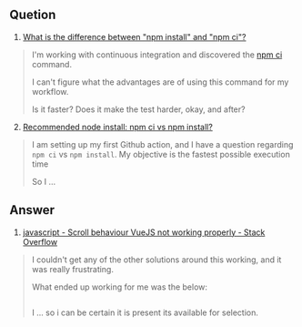 ## Quetion

1. [What is the difference between "npm install" and "npm ci"?](https://stackoverflow.com/questions/52499617/what-is-the-difference-between-npm-install-and-npm-ci)

> I'm working with continuous integration and discovered the [npm ci](https://docs.npmjs.com/cli/ci) command.
>
> I can't figure what the advantages are of using this command for my workflow.
>
> Is it faster? Does it make the test harder, okay, and after?

2. [Recommended node install: npm ci vs npm install?](https://github.community/t/recommended-node-install-npm-ci-vs-npm-install/17029)

> I am setting up my first Github action, and I have a question regarding `npm ci` vs `npm install`. My objective is the fastest possible execution time
>
> So I …



## Answer

1. [javascript - Scroll behaviour VueJS not working properly - Stack Overflow](https://stackoverflow.com/a/57212324/16654657)

> I couldn't get any of the other solutions around this working, and it was really frustrating.
>
> What ended up working for me was the below:
>
> ```
> 
> ```
>
> I ... so i can be certain it is present its available for selection.